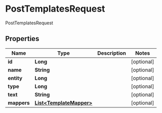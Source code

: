 

# PostTemplatesRequest

PostTemplatesRequest
## Properties

Name | Type | Description | Notes
------------ | ------------- | ------------- | -------------
**id** | **Long** |  |  [optional]
**name** | **String** |  |  [optional]
**entity** | **Long** |  |  [optional]
**type** | **Long** |  |  [optional]
**text** | **String** |  |  [optional]
**mappers** | [**List&lt;TemplateMapper&gt;**](TemplateMapper.md) |  |  [optional]



